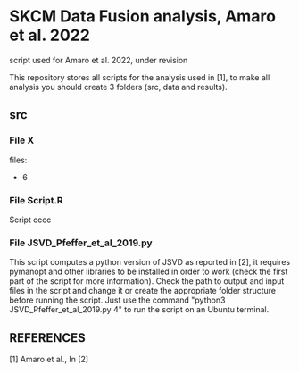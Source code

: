 # SKCM Data Fusion analysis, Amaro et al. 2022
script used for Amaro et al. 2022, under revision

This repository stores all scripts for the analysis used in [1], to make all analysis you should create 3 folders (src, data and results).

## src

### File X
files:
  * 6


### File Script.R
Script cccc

### File JSVD_Pfeffer_et_al_2019.py
This script computes a python version of JSVD as reported in [2], it requires pymanopt and other libraries to be installed in order to work (check the first part of the script for more information).
Check the path to output and input files in the script and change it or create the appropriate folder structure before running the script. 
Just use the command "python3 JSVD_Pfeffer_et_al_2019.py 4" to run the script on an Ubuntu terminal.



## REFERENCES

[1] Amaro et al., 
    In 
[2] 
